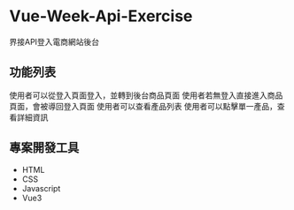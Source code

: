 # Vue-Week-Api-Exercise
界接API登入電商網站後台
    
## 功能列表

使用者可以從登入頁面登入，並轉到後台商品頁面
使用者若無登入直接進入商品頁面，會被導回登入頁面
使用者可以查看產品列表
使用者可以點擊單一產品，查看詳細資訊

## 專案開發工具
* HTML
* CSS
* Javascript
* Vue3
